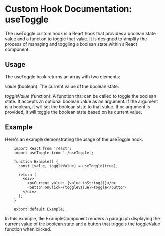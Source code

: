 # Custom Hook Documentation: useToggle

The useToggle custom hook is a React hook that provides a boolean state value and a function to toggle that value. It is designed to simplify the process of managing and toggling a boolean state within a React component.

## Usage

The useToggle hook returns an array with two elements:

_value_ (boolean): The current value of the boolean state.

_toggleValue_ (function): A function that can be called to toggle the boolean state. It accepts an optional boolean value as an argument. If the argument is a boolean, it will set the boolean state to that value. If no argument is provided, it will toggle the boolean state based on its current value.

## Example

Here's an example demonstrating the usage of the useToggle hook:

        import React from 'react';
        import useToggle from './useToggle';

        function Example() {
          const [value, toggleValue] = useToggle(true);

          return (
            <div>
              <p>Current value: {value.toString()}</p>
              <button onClick={toggleValue}>Toggle</button>
            </div>
          );
        }

        export default Example;

In this example, the ExampleComponent renders a paragraph displaying the current value of the boolean state and a button that triggers the toggleValue function when clicked.
